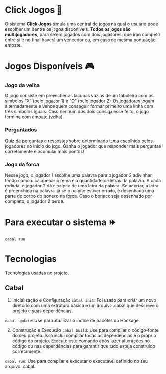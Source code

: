 # Click Jogos 🎲
O sistema **Click Jogos** simula uma central de jogos na qual o usuário pode escolher um dentre os jogos disponíveis. **Todos os jogos são multijogadores**, para serem jogados com dois jogadores, que irão competir entre si e no final haverá um vencedor ou, em caso de mesma pontuação, empate.

# Jogos Disponíveis 🎮

### Jogo da velha
O jogo consiste em preencher as lacunas vazias de um tabuleiro com os símbolos “X” (pelo jogador 1) e “O” (pelo jogador 2). Os jogadores jogam alternadamente e vence quem conseguir formar primeiro uma linha com três símbolos iguais. Caso nenhum dos dois consiga esse feito, o jogo termina com empate (velha).

### Perguntados
Quiz de perguntas e respostas sobre determinado tema escolhido pelos jogadores no início do jogo. Ganha o jogador que responder mais perguntas corretamente e acumular mais pontos!

### Jogo da forca
Nesse jogo, o jogador 1 escolhe uma palavra para o jogador 2 adivinhar, tendo como dica apenas o tema e a quantidade de letras da palavra. A cada rodada, o jogador 2 dá o palpite de uma letra da palavra. Se acertar, a letra é preenchida na palavra, já se o palpite estiver errado, é desenhada uma parte do corpo do boneco na forca. Caso o boneco seja desenhado por completo, o jogador 2 perde.

# Para executar o sistema ⏩ 
`cabal run`

# Tecnologias
Tecnologias usadas no projeto.  

## Cabal
1. Inicialização e Configuração
`cabal init`: Foi usado para criar um novo diretório com uma estrutura básica e um arquivo .cabal que descreve o projeto e suas dependências.

`cabal update`: Use para atualizar o índice de pacotes do Hackage.

2. Construção e Execução
`cabal build`: Use para compilar o código-fonte do seu projeto. Isso inclui compilar todas as dependências e o próprio código do projeto. Execute este comando após fazer alterações no código ou nas dependências para garantir que tudo esteja construído corretamente.

`cabal run`: Use para compilar e executar o executável definido no seu arquivo .cabal.
